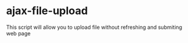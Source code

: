 ajax-file-upload
================

This script will allow you to upload file without refreshing and submiting web page
